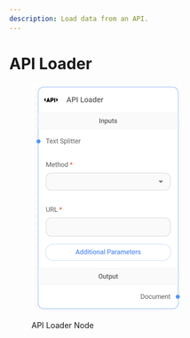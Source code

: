 ```yaml
---
description: Load data from an API.
---
```


# API Loader

<figure><img src="../../../.gitbook/assets/image (9).png" alt="" width="273"><figcaption><p>API Loader Node</p></figcaption></figure>
